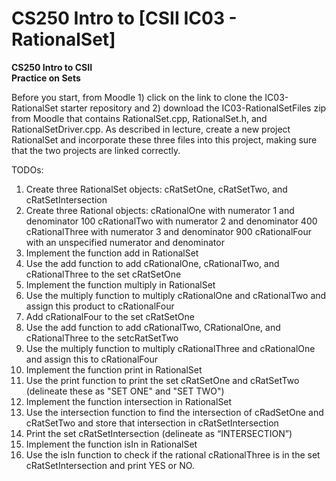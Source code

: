 # CS250 Intro to [CSII IC03 - RationalSet]

**CS250 Intro to CSII\
Practice on Sets**

Before you start, from Moodle 1) click on the link to clone the IC03-RationalSet starter repository and 2) download the IC03-RationalSetFiles zip from Moodle that contains RationalSet.cpp, RationalSet.h, and RationalSetDriver.cpp.  As described in lecture, create a new project RationalSet and incorporate these three files into this project, making sure that the two projects are linked correctly.  

TODOs:
1. Create three RationalSet objects: cRatSetOne, cRatSetTwo, and cRatSetIntersection
2. Create three Rational objects: cRationalOne with numerator 1 and denominator 100
				         cRationalTwo with numerator 2 and denominator 400
				         cRationalThree with numerator 3 and denominator 900
				         cRationalFour with an unspecified numerator and denominator
3. Implement the function add in RationalSet
4. Use the add function to add cRationalOne, cRationalTwo, and cRationalThree to the set cRatSetOne
5. Implement the function multiply  in RationalSet
6. Use the multiply function to multiply cRationalOne and cRationalTwo and assign this product to cRationalFour
7. Add cRationalFour to the set cRatSetOne
8. Use the add function to add cRationalTwo, CRationalOne, and cRationalThree to the setcRatSetTwo
9. Use the multiply function to multiply cRationalThree and cRationalOne and assign this to cRationalFour
10. Implement the function print in RationalSet
11. Use the print function to print the set cRatSetOne and cRatSetTwo (delineate these as "SET ONE" and "SET TWO")
12. Implement the function intersection in RationalSet
13. Use the intersection function to find the intersection of cRadSetOne and cRatSetTwo and store that intersection in cRatSetIntersection
14. Print the set cRatSetIntersection (delineate as “INTERSECTION”) 
15. Implement the function isIn in RationalSet
16. Use the isIn function to check if the rational cRationalThree is in the set  cRatSetIntersection and print YES or NO. 

